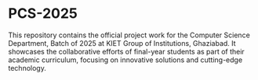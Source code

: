# PCS-2025
This repository contains the official project work for the Computer Science Department, Batch of 2025 at KIET Group of Institutions, Ghaziabad. It showcases the collaborative efforts of final-year students as part of their academic curriculum, focusing on innovative solutions and cutting-edge technology.
